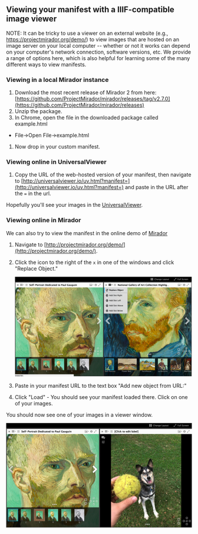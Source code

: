 ## Viewing your manifest with a IIIF-compatible image viewer

NOTE: It can be tricky to use a viewer on an external website (e.g., https://projectmirador.org/demo/) to view images that are hosted on an image server on your local computer -- whether or not it works can depend on your computer's network connection, software versions, etc. We provide a range of options here, which is also helpful for learning some of the many different ways to view manifests.

### Viewing in a local Mirador instance

1. Download the most recent release of Mirador 2 from here: [https://github.com/ProjectMirador/mirador/releases/tag/v2.7.0](https://github.com/ProjectMirador/mirador/releases)
1. Unzip the package.
1. In Chrome, open the file in the downloaded package called example.html
  * File->Open File->example.html
1. Now drop in your custom manifest.

### Viewing online in UniversalViewer

1. Copy the URL of the web-hosted version of your manifest, then navigate to [http://universalviewer.io/uv.html?manifest=](http://universalviewer.io/uv.html?manifest=) and paste in the URL after the `=` in the url.

  Hopefully you'll see your images in the [UniversalViewer](http://universalviewer.io/).

### Viewing online in Mirador

We can also try to view the manifest in the online demo of [Mirador](projectmirador.org)

1. Navigate to [http://projectmirador.org/demo/](http://projectmirador.org/demo/).
1. Click the icon to the right of the `x` in one of the windows and click "Replace Object."

    ![mirador replace object](../images/mirador_replace.png)

1. Paste in your manifest URL to the text box "Add new object from URL:"
1. Click "Load" - You should see your manifest loaded there. Click on one of your images.

You should now see one of your images in a viewer window.

![eddie in Mirador](../images/eddie_mirador.png)
